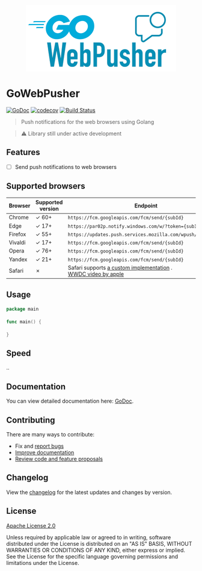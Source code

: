 <p align="center" width="100%">
     <img alt="GOWebPusher - Push notifications for the web browsers using Golang" src=".github/logo.png"> 
</p>

# GoWebPusher

[![GoDoc][godoc-image]][godoc-url]
[![codecov](https://codecov.io/gh/AbdullahDiaa/GoWebPusher/branch/main/graph/badge.svg?token=70SJB4GC8E)](https://codecov.io/gh/AbdullahDiaa/GoWebPusher)
[![Build Status](https://travis-ci.com/AbdullahDiaa/GoWebPusher.svg?token=xpANNwyiLEp99ynBzKhp&branch=main)](https://travis-ci.com/AbdullahDiaa/GoWebPusher)

> Push notifications for the web browsers using Golang

> ⚠️ Library still under active development 

## Features
* [ ] Send push notifications to web browsers


## Supported browsers

<table>
<thead>
<tr>
<th><strong>Browser</strong></th>
<th><strong>Supported version</strong></th>
<th><strong>Endpoint</strong></th>
</tr>
</thead>
<tbody>
<tr>
<td>Chrome</td>

<td>✓ 60+</td>

<td><code>https://fcm.googleapis.com/fcm/send/{subId}</code></td>
</tr>

<tr>
<td>Edge</td>

<td>✓ 17+</td>

<td><code>https://par02p.notify.windows.com/w/?token={subId}</code></td>
</tr>

<tr>
<td>Firefox</td>

<td>✓ 55+</td>

<td><code>https://updates.push.services.mozilla.com/wpush/v2/{subId}</code></td>
</tr>

<tr>
<td>Vivaldi</td>

<td>✓ 17+</td>

<td><code>https://fcm.googleapis.com/fcm/send/{subId}</code></td>
</tr>


<tr>
<td>Opera</td>

<td>✓ 76+</td>

<td><code>https://fcm.googleapis.com/fcm/send/{subId}</code></td>

</tr>


<tr>
<td>Yandex</td>

<td>✓ 21+</td>

<td><code>https://fcm.googleapis.com/fcm/send/{subId}</code></td>

</tr>

<tr>
<td>Safari</td>

<td>✗</td>

<td>Safari supports <a href="https://developer.apple.com/notifications/safari-push-notifications/" target="_blank">a custom implementation</a> .<br /> <a href="https://developer.apple.com/videos/play/wwdc2013/614/" target="_blank">WWDC video by apple</a></td>
</tr>

</tbody>
</table>

## Usage

```go
package main

func main() {

}

```

## Speed

..


## Documentation

You can view detailed documentation here: [GoDoc][godoc-url].

## Contributing

There are many ways to contribute:
- Fix and [report bugs](https://github.com/AbdullahDiaa/GoWebPusher/issues/new)
- [Improve documentation](https://github.com/AbdullahDiaa/GoWebPusher/issues?q=is%3Aopen+label%3Adocumentation)
- [Review code and feature proposals](https://github.com/AbdullahDiaa/GoWebPusher/pulls)


## Changelog

View the [changelog](/CHANGELOG.md) for the latest updates and changes by
version.

## License

[Apache License 2.0][licence-url]

   Unless required by applicable law or agreed to in writing, software
   distributed under the License is distributed on an "AS IS" BASIS,
   WITHOUT WARRANTIES OR CONDITIONS OF ANY KIND, either express or implied.
   See the License for the specific language governing permissions and
   limitations under the License.

[godoc-image]: https://godoc.org/github.com/AbdullahDiaa/GoWebPusher?status.svg
[godoc-url]: https://godoc.org/github.com/AbdullahDiaa/GoWebPusher
[licence-url]: https://github.com/AbdullahDiaa/GoWebPusher/blob/main/LICENSE